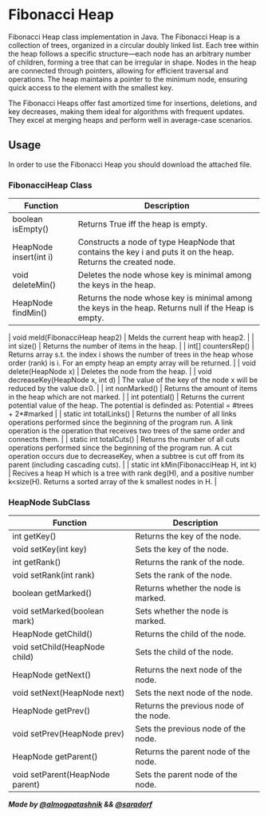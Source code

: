 # Fibonacci Heap   
Fibonacci Heap class implementation in Java.
The Fibonacci Heap is a collection of trees, organized in a circular doubly linked list. Each tree within the heap follows a specific structure—each node has an arbitrary number of children, forming a tree that can be irregular in shape. Nodes in the heap are connected through pointers, allowing for efficient traversal and operations. The heap maintains a pointer to the minimum node, ensuring quick access to the element with the smallest key.

The Fibonacci Heaps offer fast amortized time for insertions, deletions, and key decreases, making them ideal for algorithms with frequent updates. They excel at merging heaps and perform well in average-case scenarios.


## Usage
In order to use the Fibonacci Heap you should download the attached file.

### FibonacciHeap Class
| Function       | Description                                                                                                                                                               |
| -------------- | ------------------------------------------------------------------------------------------------------------------------------------------------------------------------- |
| boolean isEmpty()        | Returns True iff the heap is empty.|                                                                                                                                    
| HeapNode insert(int i)    | Constructs a node of type HeapNode that contains the key i and puts it on the heap. Returns the created node.                                                                                   |
| void deleteMin()   | Deletes the node whose key is minimal among the keys in the heap. |
| HeapNode findMin()      |Returns the node whose key is minimal among the keys in the heap. Returns null if the Heap is empty.|

| void meld(FibonacciHeap heap2)        | Melds the current heap with heap2.
                                    |
| int size()         | Returns the number of items in the heap.                                                                                    |
| int[] countersRep()  | Returns array s.t. the index i shows the number of trees in the heap whose order (rank) is i. For an empty heap an empty array will be returned.                                              |
| void delete(HeapNode x)  | Deletes the node from the heap.                                              |
| void decreaseKey(HeapNode x, int d)  | The value of the key of the node x will be reduced by the value d≥0.                  |
| int nonMarked()  | Returns the amount of items in the heap which are not marked.                  |
| int potential()       | Returns the current potential value of the heap. The potential is definded as:
Potential = #trees + 2*#marked                                                                                                            |
| static int totalLinks()  | Returns the number of all links operations performed since the beginning of the program run. A link operation is the operation that receives two trees of the same order and connects them.                                        |
| static int totalCuts()  | Returns the number of all cuts operations performed since the beginning of the program run. A cut operation occurs due to decreaseKey, when a subtree is cut off from its parent (including cascading cuts).                                       |
| static int kMin(FibonacciHeap H, int k)  | Recives a heap H which is a tree with rank deg⁡(H), and a positive number k<size(H). Returns a sorted array of the k smallest nodes in H.                        |





### HeapNode SubClass
| Function         | Description                                                        |
|------------------|--------------------------------------------------------------------|
| int getKey()       | Returns the key of the node.                                  |
| void setKey(int key)       | Sets the key of the node.                                  |
| int getRank()       | Returns the rank of the node.                                  |
| void setRank(int rank)       | Sets the rank of the node.                                  |
| boolean getMarked()       | Returns whether the node is marked.                                  |
| void setMarked(boolean mark)       | Sets whether the node is marked.                                 |
| HeapNode getChild()       | Returns the child of the node.                                  |
| void setChild(HeapNode child)       | Sets the child of the node.                                  |
| HeapNode getNext()       | Returns the next node of the node.                                  |
| void setNext(HeapNode next)       | Sets the next node of the node.                                  |
| HeapNode getPrev()       | Returns the previous node of the node.                                  |
| void setPrev(HeapNode prev)       | Sets the previous node of the node.                                  |
| HeapNode getParent()       | Returns the parent node of the node.                                  |
| void setParent(HeapNode parent)       | Sets the parent node of the node.                                  |



***Made by [@almogpatashnik](https://github.com/almogpatashnik) && [@saradorf](https://github.com/saradorf)***
